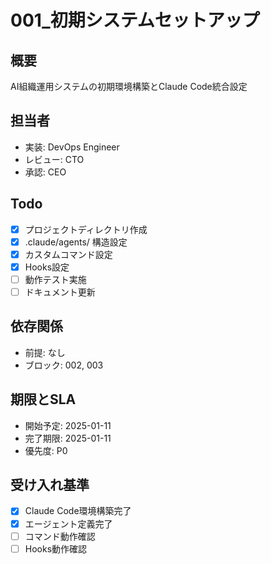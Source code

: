 # 001_初期システムセットアップ

## 概要
AI組織運用システムの初期環境構築とClaude Code統合設定

## 担当者
- 実装: DevOps Engineer
- レビュー: CTO
- 承認: CEO

## Todo
- [x] プロジェクトディレクトリ作成
- [x] .claude/agents/ 構造設定
- [x] カスタムコマンド設定
- [x] Hooks設定
- [ ] 動作テスト実施
- [ ] ドキュメント更新

## 依存関係
- 前提: なし
- ブロック: 002, 003

## 期限とSLA
- 開始予定: 2025-01-11
- 完了期限: 2025-01-11
- 優先度: P0

## 受け入れ基準
- [x] Claude Code環境構築完了
- [x] エージェント定義完了
- [ ] コマンド動作確認
- [ ] Hooks動作確認